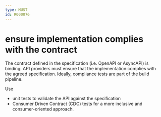 ```yaml
---
type: MUST
id: R000076
---
```


# ensure implementation complies with the contract

The contract defined in the specification (i.e. OpenAPI or AsyncAPI) is binding.
API providers must ensure that the implementation complies with the agreed specification.
Ideally, compliance tests are part of the build pipeline.

Use

- unit tests to validate the API against the specification
- Consumer Driven Contract (CDC) tests for a more inclusive and consumer-oriented approach.
